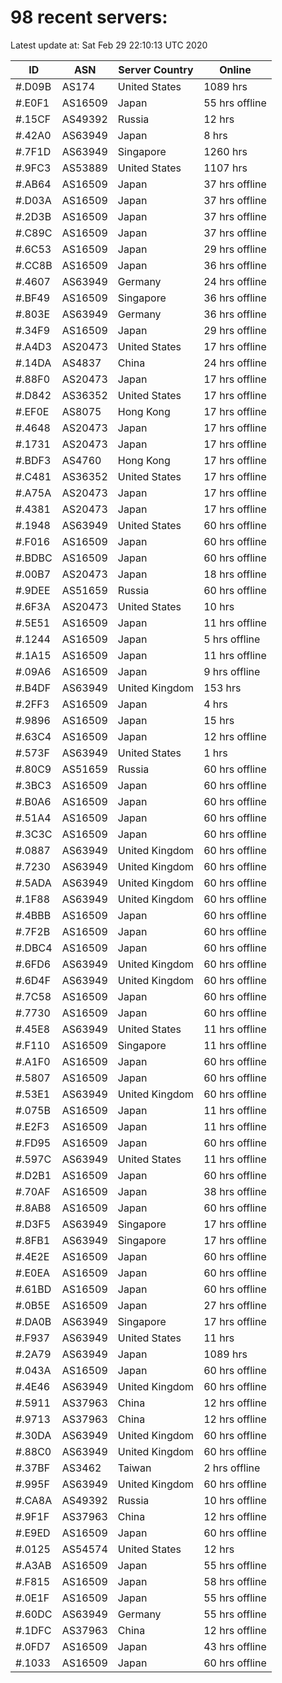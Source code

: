 # 98 recent servers:

Latest update at: Sat Feb 29 22:10:13 UTC 2020

| ID | ASN | Server Country | Online |
| -- | --- | -------------- | ------ |
| #.D09B | AS174 | United States | 1089 hrs |
| #.E0F1 | AS16509 | Japan | 55 hrs offline |
| #.15CF | AS49392 | Russia | 12 hrs |
| #.42A0 | AS63949 | Japan | 8 hrs |
| #.7F1D | AS63949 | Singapore | 1260 hrs |
| #.9FC3 | AS53889 | United States | 1107 hrs |
| #.AB64 | AS16509 | Japan | 37 hrs offline |
| #.D03A | AS16509 | Japan | 37 hrs offline |
| #.2D3B | AS16509 | Japan | 37 hrs offline |
| #.C89C | AS16509 | Japan | 37 hrs offline |
| #.6C53 | AS16509 | Japan | 29 hrs offline |
| #.CC8B | AS16509 | Japan | 36 hrs offline |
| #.4607 | AS63949 | Germany | 24 hrs offline |
| #.BF49 | AS16509 | Singapore | 36 hrs offline |
| #.803E | AS63949 | Germany | 36 hrs offline |
| #.34F9 | AS16509 | Japan | 29 hrs offline |
| #.A4D3 | AS20473 | United States | 17 hrs offline |
| #.14DA | AS4837 | China | 24 hrs offline |
| #.88F0 | AS20473 | Japan | 17 hrs offline |
| #.D842 | AS36352 | United States | 17 hrs offline |
| #.EF0E | AS8075 | Hong Kong | 17 hrs offline |
| #.4648 | AS20473 | Japan | 17 hrs offline |
| #.1731 | AS20473 | Japan | 17 hrs offline |
| #.BDF3 | AS4760 | Hong Kong | 17 hrs offline |
| #.C481 | AS36352 | United States | 17 hrs offline |
| #.A75A | AS20473 | Japan | 17 hrs offline |
| #.4381 | AS20473 | Japan | 17 hrs offline |
| #.1948 | AS63949 | United States | 60 hrs offline |
| #.F016 | AS16509 | Japan | 60 hrs offline |
| #.BDBC | AS16509 | Japan | 60 hrs offline |
| #.00B7 | AS20473 | Japan | 18 hrs offline |
| #.9DEE | AS51659 | Russia | 60 hrs offline |
| #.6F3A | AS20473 | United States | 10 hrs |
| #.5E51 | AS16509 | Japan | 11 hrs offline |
| #.1244 | AS16509 | Japan | 5 hrs offline |
| #.1A15 | AS16509 | Japan | 11 hrs offline |
| #.09A6 | AS16509 | Japan | 9 hrs offline |
| #.B4DF | AS63949 | United Kingdom | 153 hrs |
| #.2FF3 | AS16509 | Japan | 4 hrs |
| #.9896 | AS16509 | Japan | 15 hrs |
| #.63C4 | AS16509 | Japan | 12 hrs offline |
| #.573F | AS63949 | United States | 1 hrs |
| #.80C9 | AS51659 | Russia | 60 hrs offline |
| #.3BC3 | AS16509 | Japan | 60 hrs offline |
| #.B0A6 | AS16509 | Japan | 60 hrs offline |
| #.51A4 | AS16509 | Japan | 60 hrs offline |
| #.3C3C | AS16509 | Japan | 60 hrs offline |
| #.0887 | AS63949 | United Kingdom | 60 hrs offline |
| #.7230 | AS63949 | United Kingdom | 60 hrs offline |
| #.5ADA | AS63949 | United Kingdom | 60 hrs offline |
| #.1F88 | AS63949 | United Kingdom | 60 hrs offline |
| #.4BBB | AS16509 | Japan | 60 hrs offline |
| #.7F2B | AS16509 | Japan | 60 hrs offline |
| #.DBC4 | AS16509 | Japan | 60 hrs offline |
| #.6FD6 | AS63949 | United Kingdom | 60 hrs offline |
| #.6D4F | AS63949 | United Kingdom | 60 hrs offline |
| #.7C58 | AS16509 | Japan | 60 hrs offline |
| #.7730 | AS16509 | Japan | 60 hrs offline |
| #.45E8 | AS63949 | United States | 11 hrs offline |
| #.F110 | AS16509 | Singapore | 11 hrs offline |
| #.A1F0 | AS16509 | Japan | 60 hrs offline |
| #.5807 | AS16509 | Japan | 60 hrs offline |
| #.53E1 | AS63949 | United Kingdom | 60 hrs offline |
| #.075B | AS16509 | Japan | 11 hrs offline |
| #.E2F3 | AS16509 | Japan | 11 hrs offline |
| #.FD95 | AS16509 | Japan | 60 hrs offline |
| #.597C | AS63949 | United States | 11 hrs offline |
| #.D2B1 | AS16509 | Japan | 60 hrs offline |
| #.70AF | AS16509 | Japan | 38 hrs offline |
| #.8AB8 | AS16509 | Japan | 60 hrs offline |
| #.D3F5 | AS63949 | Singapore | 17 hrs offline |
| #.8FB1 | AS63949 | Singapore | 17 hrs offline |
| #.4E2E | AS16509 | Japan | 60 hrs offline |
| #.E0EA | AS16509 | Japan | 60 hrs offline |
| #.61BD | AS16509 | Japan | 60 hrs offline |
| #.0B5E | AS16509 | Japan | 27 hrs offline |
| #.DA0B | AS63949 | Singapore | 17 hrs offline |
| #.F937 | AS63949 | United States | 11 hrs |
| #.2A79 | AS63949 | Japan | 1089 hrs |
| #.043A | AS16509 | Japan | 60 hrs offline |
| #.4E46 | AS63949 | United Kingdom | 60 hrs offline |
| #.5911 | AS37963 | China | 12 hrs offline |
| #.9713 | AS37963 | China | 12 hrs offline |
| #.30DA | AS63949 | United Kingdom | 60 hrs offline |
| #.88C0 | AS63949 | United Kingdom | 60 hrs offline |
| #.37BF | AS3462 | Taiwan | 2 hrs offline |
| #.995F | AS63949 | United Kingdom | 60 hrs offline |
| #.CA8A | AS49392 | Russia | 10 hrs offline |
| #.9F1F | AS37963 | China | 12 hrs offline |
| #.E9ED | AS16509 | Japan | 60 hrs offline |
| #.0125 | AS54574 | United States | 12 hrs |
| #.A3AB | AS16509 | Japan | 55 hrs offline |
| #.F815 | AS16509 | Japan | 58 hrs offline |
| #.0E1F | AS16509 | Japan | 55 hrs offline |
| #.60DC | AS63949 | Germany | 55 hrs offline |
| #.1DFC | AS37963 | China | 12 hrs offline |
| #.0FD7 | AS16509 | Japan | 43 hrs offline |
| #.1033 | AS16509 | Japan | 60 hrs offline |

